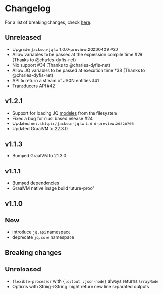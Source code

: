 # Changelog

For a list of breaking changes, check [here](#breaking-changes).

## Unreleased

- Upgrade `jackson-jq` to 1.0.0-preview.20230409 #26
- Allow variables to be passed at the expression compile time #29 (Thanks to @charles-dyfis-net)
- Nix support #34 (Thanks to @charles-dyfis-net)
- Allow JQ variables to be passed at execution time #38 (Thanks to @charles-dyfis-net)
- API to return a stream of JSON entities #41
- Transducers API #42

## v1.2.1

- Support for loading JQ [modules](https://stedolan.github.io/jq/manual/#Modules) from the filesystem
- Fixed a bug for musl based release #24
- Updated `net.thisptr/jackson-jq` to `1.0.0-preview.20220705`
- Updated GraalVM to 22.3.0

## v1.1.3

- Bumped GraalVM to 21.3.0

## v1.1.1

- Bumped dependencies
- GraalVM native image build future-proof

## v1.1.0

## New

- introduce `jq.api` namespace
- deprecate `jq.core` namespace

## Breaking changes

## Unreleased

- `flexible-processor` with `{:output :json-node}` always returns `ArrayNode`
- Options with String->String might return new line separated outputs
